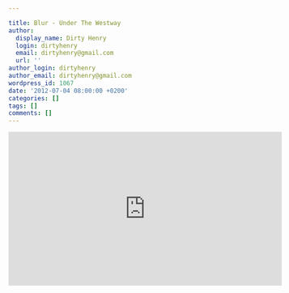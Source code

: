 ```yaml
---

title: Blur - Under The Westway
author:
  display_name: Dirty Henry
  login: dirtyhenry
  email: dirtyhenry@gmail.com
  url: ''
author_login: dirtyhenry
author_email: dirtyhenry@gmail.com
wordpress_id: 1067
date: '2012-07-04 08:00:00 +0200'
categories: []
tags: []
comments: []
---
```

<iframe width="540" height="304" src="http://www.youtube.com/embed/Ifd9nBKSJnk" frameborder="0" allowfullscreen></iframe>
